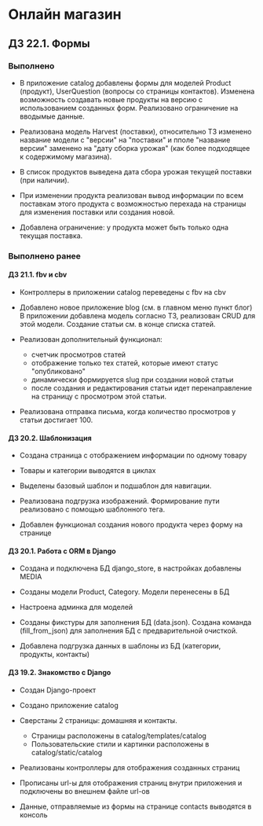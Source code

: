 # Онлайн магазин

## ДЗ 22.1. Формы

### Выполнено
- В приложение catalog добавлены формы для моделей
  Product (продукт), UserQuestion (вопросы со страницы контактов).
  Изменена возможность создавать новые продукты на версию
  с использованием созданных форм. Реализовано ограничение на вводымые данные.

- Реализована модель Harvest (поставки),
  относительно ТЗ изменено название модели с "версии" на "поставки" 
  и пполе "название версии" заменено на "дату сборка урожая"
  (как более подходящее к содержимому магазина).

- В список продуктов выведена дата сбора урожая текущей поставки (при наличии).

- При изменении продукта реализован вывод информации по всем поставкам этого продукта
  с возможностью перехада на страницы для изменения поставки или создания новой. 

- Добавлена ограничение: у продукта может быть только одна текущая поставка. 

### Выполнено ранее

#### ДЗ 21.1. fbv и cbv

- Контроллеры в приложении catalog переведены с fbv на cbv 

- Добавлено новое приложение blog (см. в главном меню пункт блог)
  В приложении добавлена модель согласно ТЗ, реализован CRUD для этой модели.
  Создание статьи см. в конце списка статей.

- Реализован дополнительный функционал:
  - счетчик просмотров статей
  - отображение только тех статей, которые имеют статус "опубликовано"
  - динамически формируется slug при создании новой статьи
  - после создания и редактирования статьи идет перенаправление 
    на страницу с просмотром этой статьи.
  
- Реализована отправка письма, когда количество просмотров
  у статьи достигает 100.

#### ДЗ 20.2. Шаблонизация

- Создана страница с отображением информации по одному товару 

- Товары и категории выводятся в циклах

- Выделены базовый шаблон и подшаблон для навигации.
  
- Реализована подгрузка изображений.
  Формирование пути реализовано с помощью шаблонного тега. 
  
- Добавлен функционал создания нового продукта через форму на странице


#### ДЗ 20.1. Работа с ORM в Django

- Создана и подключена БД django_store, в настройках добавлены MEDIA 

- Созданы модели Product, Category. Модели перенесены в БД

- Настроена админка для моделей
  
- Созданы фикстуры для заполнения БД (data.json).
  Создана команда (fill_from_json) для заполнения БД с предварительной очисткой.
  
- Добавлена подгрузка данных в шаблоны из БД (категории, продукты, контакты)

#### ДЗ 19.2. Знакомство с Django
- Создан Django-проект

- Создано приложение catalog

- Сверстаны 2 страницы: домашняя и контакты.

  - Страницы расположены в catalog/templates/catalog
  - Пользовательские стили и картинки расположены в
  catalog/static/catalog

- Реализованы контроллеры для отображения созданных страниц

- Прописаны url-ы для отображения страниц внутри приложения 
и подключены во внешнем файле url-ов  

- Данные, отправляемые из формы на странице contacts
выводятся в консоль
